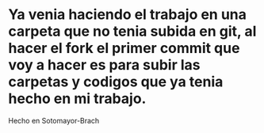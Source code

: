 # Ya venia haciendo el trabajo en una carpeta que no tenia subida en git, al hacer el fork el primer commit que voy a hacer es para subir las carpetas y codigos que ya tenia hecho en mi trabajo.
Hecho en Sotomayor-Brach
